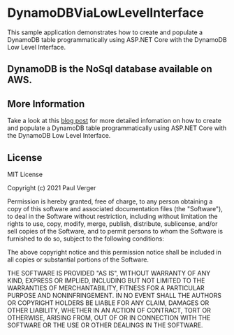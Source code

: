 # DynamoDBViaLowLevelInterface

This sample application demonstrates how to create and populate a DynamoDB table programmatically using ASP.NET Core with the DynamoDB Low Level Interface.

## DynamoDB is the NoSql database available on AWS.

## More Information


Take a look at this [blog post](https://dynamodbdotnet.wordpress.com/???/)
for more detailed infomation on how to create and populate a DynamoDB table programmatically using ASP.NET Core with the DynamoDB Low Level Interface.

## License

MIT License

Copyright (c) 2021 Paul Verger

Permission is hereby granted, free of charge, to any person obtaining a copy
of this software and associated documentation files (the "Software"), to deal
in the Software without restriction, including without limitation the rights
to use, copy, modify, merge, publish, distribute, sublicense, and/or sell
copies of the Software, and to permit persons to whom the Software is
furnished to do so, subject to the following conditions:

The above copyright notice and this permission notice shall be included in all
copies or substantial portions of the Software.

THE SOFTWARE IS PROVIDED "AS IS", WITHOUT WARRANTY OF ANY KIND, EXPRESS OR
IMPLIED, INCLUDING BUT NOT LIMITED TO THE WARRANTIES OF MERCHANTABILITY,
FITNESS FOR A PARTICULAR PURPOSE AND NONINFRINGEMENT. IN NO EVENT SHALL THE
AUTHORS OR COPYRIGHT HOLDERS BE LIABLE FOR ANY CLAIM, DAMAGES OR OTHER
LIABILITY, WHETHER IN AN ACTION OF CONTRACT, TORT OR OTHERWISE, ARISING FROM,
OUT OF OR IN CONNECTION WITH THE SOFTWARE OR THE USE OR OTHER DEALINGS IN THE
SOFTWARE.
